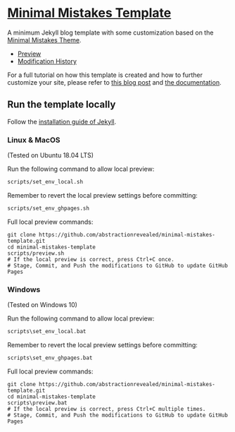 # [Minimal Mistakes Template](https://github.com/abstractionrevealed/minimal-mistakes-template/)

A minimum Jekyll blog template with some customization based on the [Minimal Mistakes Theme](https://mmistakes.github.io/minimal-mistakes/).

- [Preview](https://abstractionrevealed.github.io/minimal-mistakes-template/styling-syntax-test/)
- [Modification History](https://github.com/abstractionrevealed/minimal-mistakes-template/commits/master)

For a full tutorial on how this template is created and how to further customize your site, please refer to [this blog post](https://intuitive-theory.com/setting-up-a-free-multi-purpose-website-using-jekyll-and-gitHub-pages/) and [the documentation](https://mmistakes.github.io/minimal-mistakes/docs/quick-start-guide/).

## Run the template locally

Follow the [installation guide of Jekyll](https://jekyllrb.com/docs/installation/).

### Linux & MacOS

(Tested on Ubuntu 18.04 LTS)

Run the following command to allow local preview:

```sh
scripts/set_env_local.sh
```

Remember to revert the local preview settings before committing:

```sh
scripts/set_env_ghpages.sh
```

Full local preview commands:

```
git clone https://github.com/abstractionrevealed/minimal-mistakes-template.git
cd minimal-mistakes-template
scripts/preview.sh
# If the local preview is correct, press Ctrl+C once.
# Stage, Commit, and Push the modifications to GitHub to update GitHub Pages
```

### Windows

(Tested on Windows 10)

Run the following command to allow local preview:

```sh
scripts\set_env_local.bat
```

Remember to revert the local preview settings before committing:

```sh
scripts\set_env_ghpages.bat
```

Full local preview commands:

```
git clone https://github.com/abstractionrevealed/minimal-mistakes-template.git
cd minimal-mistakes-template
scripts\preview.bat
# If the local preview is correct, press Ctrl+C multiple times.
# Stage, Commit, and Push the modifications to GitHub to update GitHub Pages
```

